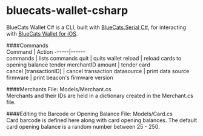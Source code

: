 # bluecats-wallet-csharp

BlueCats Wallet C# is a CLI, built with [BlueCats.Serial C#](https://github.com/bluecats/bclib-csharp), for interacting with [BlueCats Wallet for iOS](https://github.com/bluecats/bluecats-wallet-ios).

####Commands  
Command | Action
------|------  
commands | lists commands
quit     | quits wallet
reload   | reload cards to opening balance
tender merchantID amount | tender card   
cancel [transactionID] | cancel transaction
datasource | print data source
firmware | print beacon's firmware version

####Merchants
File: Models/Merchant.cs   
Merchants and their IDs are held in a dictionary created in the Merchant.cs file.

####Editing the Barcode or Opening Balance
File: Models/Card.cs  
Card barcode is defined here along with card opening balances.  The default card opening balance is a random number between 25 - 250.

